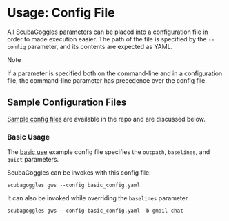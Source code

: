 
# Usage: Config File
All ScubaGoggles [parameters](/docs/usage/Parameters.md) can be placed into a configuration file in order to made execution easier. The path of the file is specified by the `--config` parameter, and its contents are expected as YAML.

> [!NOTE]
> If a parameter is specified both on the command-line and in a configuration file, the command-line parameter has precedence over the config file.

## Sample Configuration Files
[Sample config files](/sample-config-files) are available in the repo and are discussed below.

### Basic Usage
The [basic use](/sample-config-files/basic_config.yaml) example config file specifies the `outpath`, `baselines`, and `quiet` parameters.

ScubaGoggles can be invokes with this config file:
```
scubagoggles gws --config basic_config.yaml
```

It can also be invoked while overriding the `baselines` parameter.
```
scubagoggles gws --config basic_config.yaml -b gmail chat
```
